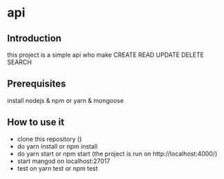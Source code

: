 # api

## Introduction

this project is a simple api who make CREATE READ UPDATE DELETE SEARCH

## Prerequisites

install nodejs & npm or yarn & mongoose 

## How to use it 

- clone this repository ()
- do yarn install or npm install
- do yarn start or npm start (the project is run on http://localhost:4000/)
- start mangod on localhost:27017
- test on yarn test or npm test